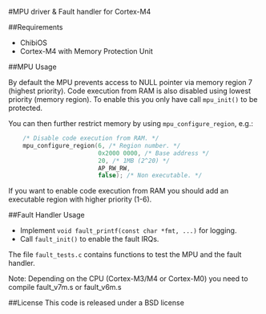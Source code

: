 #MPU driver & Fault handler for Cortex-M4

##Requirements

* ChibiOS
* Cortex-M4 with Memory Protection Unit

##MPU Usage

By default the MPU prevents access to NULL pointer via memory region 7 (highest priority).
Code execution from RAM is also disabled using lowest priority (memory region).
To enable this you only have call `mpu_init()` to be protected.

You can then further restrict memory by using `mpu_configure_region`, e.g.:

```cpp
    /* Disable code execution from RAM. */
    mpu_configure_region(6, /* Region number. */
                         0x2000 0000, /* Base address */
                         20, /* 1MB (2^20) */
                         AP_RW_RW,
                         false); /* Non executable. */
```

If you want to enable code execution from RAM you should add an executable region with higher priority (1-6).

##Fault Handler Usage

* Implement `void fault_printf(const char *fmt, ...)` for logging.
* Call `fault_init()` to enable the fault IRQs.

The file `fault_tests.c` contains functions to test the MPU and the fault handler.

Note: Depending on the CPU (Cortex-M3/M4 or Cortex-M0) you need to compile fault_v7m.s or fault_v6m.s

##License
This code is released under a BSD license
